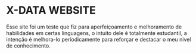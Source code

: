 # X-DATA WEBSITE
Esse site foi um teste que fiz para aperfeiçoamento e melhoramento de habilidades em certas linguagens, o intuito dele é totalmente estudantil, a intenção é melhora-lo períodicamente para reforçar e destacar o meu nivel de conhecimento. 
